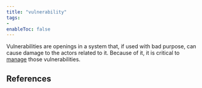 ```yaml
---
title: "vulnerability"
tags:
- 
enableToc: false
---
```


Vulnerabilities are openings in a system that, if used with bad purpose, can cause damage to the actors related to it. Because of it, it is critical to [manage](notes/vulnerability-management.md) those vulnerabilities.

## References
